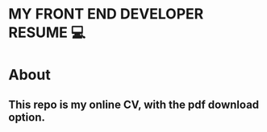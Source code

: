  # MY FRONT END DEVELOPER RESUME  💻
 # About 
 ## This repo is  my online CV, with the pdf download option.
